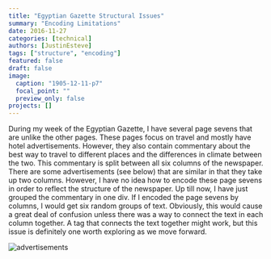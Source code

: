 ```yaml
---
title: "Egyptian Gazette Structural Issues"
summary: "Encoding Limitations"
date: 2016-11-27
categories: [technical]
authors: [JustinEsteve]
tags: ["structure", "encoding"]
featured: false
draft: false
image:
  caption: "1905-12-11-p7"
  focal_point: ""
  preview_only: false
projects: []
---
```

During my week of the Egyptian Gazette, I have several page sevens that are unlike the other pages. These pages focus on travel and mostly have hotel advertisements. However, they also contain commentary about the best way to travel to different places and the differences in climate between the two. This commentary is split between all six columns of the newspaper. There are some advertisements (see below) that are similar in that they take up two columns. However, I have no idea how to encode these page sevens in order to reflect the structure of the newspaper. Up till now, I have just grouped the commentary in one div. If I encoded the page sevens by columns, I would get six random groups of text. Obviously, this would cause a great deal of confusion unless there was a way to connect the text in each column together. A tag that connects the text together might work, but this issue is definitely one worth exploring as we move forward.

![advertisements](https://github.com/dig-eg-gaz/dig-eg-gaz.github.io/blob/master/images/1905-12-11-p8-Structure.png?raw=true)
